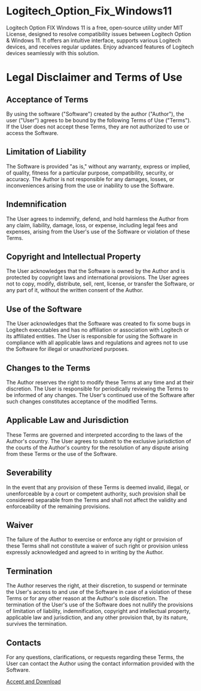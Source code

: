 # Logitech_Option_Fix_Windows11
Logitech Option FIX Windows 11 is a free, open-source utility under MIT License, designed to resolve compatibility issues between Logitech Option &amp; Windows 11. It offers an intuitive interface, supports various Logitech devices, and receives regular updates. Enjoy advanced features of Logitech devices seamlessly with this solution.


# Legal Disclaimer and Terms of Use

## Acceptance of Terms
By using the software ("Software") created by the author ("Author"), the user ("User") agrees to be bound by the following Terms of Use ("Terms"). If the User does not accept these Terms, they are not authorized to use or access the Software.

## Limitation of Liability
The Software is provided "as is," without any warranty, express or implied, of quality, fitness for a particular purpose, compatibility, security, or accuracy. The Author is not responsible for any damages, losses, or inconveniences arising from the use or inability to use the Software.

## Indemnification
The User agrees to indemnify, defend, and hold harmless the Author from any claim, liability, damage, loss, or expense, including legal fees and expenses, arising from the User's use of the Software or violation of these Terms.

## Copyright and Intellectual Property
The User acknowledges that the Software is owned by the Author and is protected by copyright laws and international provisions. The User agrees not to copy, modify, distribute, sell, rent, license, or transfer the Software, or any part of it, without the written consent of the Author.

## Use of the Software
The User acknowledges that the Software was created to fix some bugs in Logitech executables and has no affiliation or association with Logitech or its affiliated entities. The User is responsible for using the Software in compliance with all applicable laws and regulations and agrees not to use the Software for illegal or unauthorized purposes.

## Changes to the Terms
The Author reserves the right to modify these Terms at any time and at their discretion. The User is responsible for periodically reviewing the Terms to be informed of any changes. The User's continued use of the Software after such changes constitutes acceptance of the modified Terms.

## Applicable Law and Jurisdiction
These Terms are governed and interpreted according to the laws of the Author's country. The User agrees to submit to the exclusive jurisdiction of the courts of the Author's country for the resolution of any dispute arising from these Terms or the use of the Software.

## Severability
In the event that any provision of these Terms is deemed invalid, illegal, or unenforceable by a court or competent authority, such provision shall be considered separable from the Terms and shall not affect the validity and enforceability of the remaining provisions.

## Waiver
The failure of the Author to exercise or enforce any right or provision of these Terms shall not constitute a waiver of such right or provision unless expressly acknowledged and agreed to in writing by the Author.

## Termination
The Author reserves the right, at their discretion, to suspend or terminate the User's access to and use of the Software in case of a violation of these Terms or for any other reason at the Author's sole discretion. The termination of the User's use of the Software does not nullify the provisions of limitation of liability, indemnification, copyright and intellectual property, applicable law and jurisdiction, and any other provision that, by its nature, survives the termination.

## Contacts
For any questions, clarifications, or requests regarding these Terms, the User can contact the Author using the contact information provided with the Software.

[Accept and Download](https://github.com/Michel-IT/Logitech_Option_Fix_Windows11/raw/main/LOFIX.exe)

